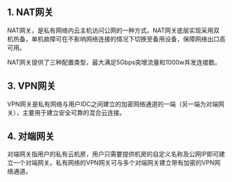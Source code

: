 ﻿## 1. NAT网关
NAT网关，是私有网络内云主机访问公网的一种方式。NAT网关底层实现采用双机热备，单机故障可在不影响网络连接的情况下切换至备用设备，保障网络出口高可用。

NAT网关提供了三种配置类型，最大满足5Gbps突增流量和1000w并发连接数。

## 3. VPN网关

VPN网关是私有网络与用户IDC之间建立的加密网络通道的一端（另一端为对端网关），主要用于建立安全可靠的混合云连接。

## 4. 对端网关

对端网关指用户的私有云机房，用户只需要提供机房的自定义名称及公网IP即可建立一个对端网关。私有网络的VPN网关可与多个对端网关建立带有加密的VPN网络通道。